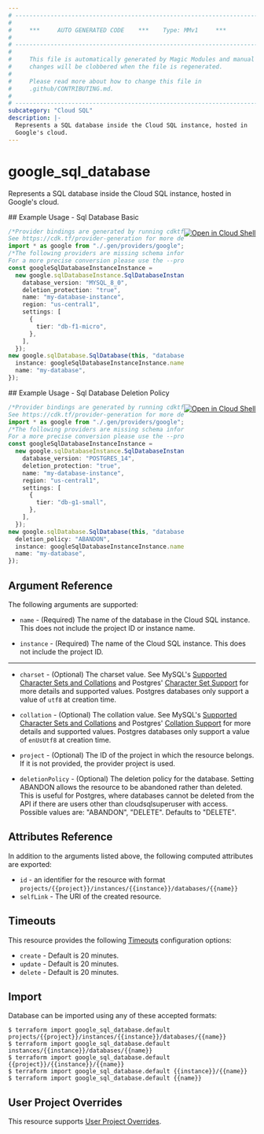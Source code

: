 ```yaml
---
# ----------------------------------------------------------------------------
#
#     ***     AUTO GENERATED CODE    ***    Type: MMv1     ***
#
# ----------------------------------------------------------------------------
#
#     This file is automatically generated by Magic Modules and manual
#     changes will be clobbered when the file is regenerated.
#
#     Please read more about how to change this file in
#     .github/CONTRIBUTING.md.
#
# ----------------------------------------------------------------------------
subcategory: "Cloud SQL"
description: |-
  Represents a SQL database inside the Cloud SQL instance, hosted in
  Google's cloud.
---
```


# google\_sql\_database

Represents a SQL database inside the Cloud SQL instance, hosted in
Google's cloud.

<div class = "oics-button" style="float: right; margin: 0 0 -15px">
  <a href="https://console.cloud.google.com/cloudshell/open?cloudshell_git_repo=https%3A%2F%2Fgithub.com%2Fterraform-google-modules%2Fdocs-examples.git&cloudshell_working_dir=sql_database_basic&cloudshell_image=gcr.io%2Fgraphite-cloud-shell-images%2Fterraform%3Alatest&open_in_editor=main.tf&cloudshell_print=.%2Fmotd&cloudshell_tutorial=.%2Ftutorial.md" target="_blank">
    <img alt="Open in Cloud Shell" src="//gstatic.com/cloudssh/images/open-btn.svg" style="max-height: 44px; margin: 32px auto; max-width: 100%;">
  </a>
</div>
## Example Usage - Sql Database Basic

```typescript
/*Provider bindings are generated by running cdktf get.
See https://cdk.tf/provider-generation for more details.*/
import * as google from "./.gen/providers/google";
/*The following providers are missing schema information and might need manual adjustments to synthesize correctly: google.
For a more precise conversion please use the --provider flag in convert.*/
const googleSqlDatabaseInstanceInstance =
  new google.sqlDatabaseInstance.SqlDatabaseInstance(this, "instance", {
    database_version: "MYSQL_8_0",
    deletion_protection: "true",
    name: "my-database-instance",
    region: "us-central1",
    settings: [
      {
        tier: "db-f1-micro",
      },
    ],
  });
new google.sqlDatabase.SqlDatabase(this, "database", {
  instance: googleSqlDatabaseInstanceInstance.name,
  name: "my-database",
});

```

<div class = "oics-button" style="float: right; margin: 0 0 -15px">
  <a href="https://console.cloud.google.com/cloudshell/open?cloudshell_git_repo=https%3A%2F%2Fgithub.com%2Fterraform-google-modules%2Fdocs-examples.git&cloudshell_working_dir=sql_database_deletion_policy&cloudshell_image=gcr.io%2Fgraphite-cloud-shell-images%2Fterraform%3Alatest&open_in_editor=main.tf&cloudshell_print=.%2Fmotd&cloudshell_tutorial=.%2Ftutorial.md" target="_blank">
    <img alt="Open in Cloud Shell" src="//gstatic.com/cloudssh/images/open-btn.svg" style="max-height: 44px; margin: 32px auto; max-width: 100%;">
  </a>
</div>
## Example Usage - Sql Database Deletion Policy

```typescript
/*Provider bindings are generated by running cdktf get.
See https://cdk.tf/provider-generation for more details.*/
import * as google from "./.gen/providers/google";
/*The following providers are missing schema information and might need manual adjustments to synthesize correctly: google.
For a more precise conversion please use the --provider flag in convert.*/
const googleSqlDatabaseInstanceInstance =
  new google.sqlDatabaseInstance.SqlDatabaseInstance(this, "instance", {
    database_version: "POSTGRES_14",
    deletion_protection: "true",
    name: "my-database-instance",
    region: "us-central1",
    settings: [
      {
        tier: "db-g1-small",
      },
    ],
  });
new google.sqlDatabase.SqlDatabase(this, "database_deletion_policy", {
  deletion_policy: "ABANDON",
  instance: googleSqlDatabaseInstanceInstance.name,
  name: "my-database",
});

```

## Argument Reference

The following arguments are supported:

*   `name` -
    (Required)
    The name of the database in the Cloud SQL instance.
    This does not include the project ID or instance name.

*   `instance` -
    (Required)
    The name of the Cloud SQL instance. This does not include the project
    ID.

***

*   `charset` -
    (Optional)
    The charset value. See MySQL's
    [Supported Character Sets and Collations](https://dev.mysql.com/doc/refman/5.7/en/charset-charsets.html)
    and Postgres' [Character Set Support](https://www.postgresql.org/docs/9.6/static/multibyte.html)
    for more details and supported values. Postgres databases only support
    a value of `utf8` at creation time.

*   `collation` -
    (Optional)
    The collation value. See MySQL's
    [Supported Character Sets and Collations](https://dev.mysql.com/doc/refman/5.7/en/charset-charsets.html)
    and Postgres' [Collation Support](https://www.postgresql.org/docs/9.6/static/collation.html)
    for more details and supported values. Postgres databases only support
    a value of `enUsUtf8` at creation time.

*   `project` - (Optional) The ID of the project in which the resource belongs.
    If it is not provided, the provider project is used.

*   `deletionPolicy` - (Optional) The deletion policy for the database. Setting ABANDON allows the resource
    to be abandoned rather than deleted. This is useful for Postgres, where databases cannot be
    deleted from the API if there are users other than cloudsqlsuperuser with access. Possible
    values are: "ABANDON", "DELETE". Defaults to "DELETE".

## Attributes Reference

In addition to the arguments listed above, the following computed attributes are exported:

* `id` - an identifier for the resource with format `projects/{{project}}/instances/{{instance}}/databases/{{name}}`
* `selfLink` - The URI of the created resource.

## Timeouts

This resource provides the following
[Timeouts](https://developer.hashicorp.com/terraform/plugin/sdkv2/resources/retries-and-customizable-timeouts) configuration options:

* `create` - Default is 20 minutes.
* `update` - Default is 20 minutes.
* `delete` - Default is 20 minutes.

## Import

Database can be imported using any of these accepted formats:

```console
$ terraform import google_sql_database.default projects/{{project}}/instances/{{instance}}/databases/{{name}}
$ terraform import google_sql_database.default instances/{{instance}}/databases/{{name}}
$ terraform import google_sql_database.default {{project}}/{{instance}}/{{name}}
$ terraform import google_sql_database.default {{instance}}/{{name}}
$ terraform import google_sql_database.default {{name}}
```

## User Project Overrides

This resource supports [User Project Overrides](https://registry.terraform.io/providers/hashicorp/google/latest/docs/guides/provider_reference#user_project_override).
